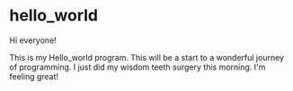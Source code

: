 # hello_world

Hi everyone!

This is my Hello_world program. This will be a start to a wonderful journey of programming.
I just did my wisdom teeth surgery this morning.
I'm feeling great!
